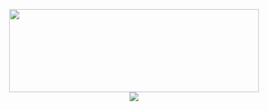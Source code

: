 <!-- <div id="banner" align="center">
  <img src="https://media.giphy.com/media/bi6RQ5x3tqoSI/giphy.gif?cid=ecf05e47kf49uj6eiaa2twsm0tjy50mgh14hz79j3niev2kv&ep=v1_gifs_search&rid=giphy.gif&ct=g"/>
</div>

<div id="badges">
  <a href="https://www.linkedin.com/in/vinfredrick">
    <img src="https://img.shields.io/badge/LinkedIn-blue?logo=linkedin&logoColor=white&style=for-the-badge"/>
  </a>

  <img src="https://komarev.com/ghpvc/?username=v-pauly-fredrick&style=flat-square&color=blue" alt="Vinod Paul Fredrick"/>
</div>
--> 

<!-- Header Banner Space --> 
<div id="headerBanner" align="center">
  <img src="https://media.giphy.com/media/fC6YBAROzsz9CSiM0h/giphy.gif?cid=790b7611mo1c0a5z12c1nycrfzpk96ye8udr2dn951904cgt&ep=v1_gifs_search&rid=giphy.gif&ct=g" width="450px" height="150px"/> 
  <br>
    <a href="https://www.linkedin.com/in/vinfredrick">
    <img src="https://img.shields.io/badge/LinkedIn-blue?logo=linkedin&logoColor=white&style=for-the-badge"/>
    </a>
</div>



<!---
v-pauly-fredrick/v-pauly-fredrick is a ✨ special ✨ repository because its `README.md` (this file) appears on your GitHub profile.
You can click the Preview link to take a look at your changes.
--->
